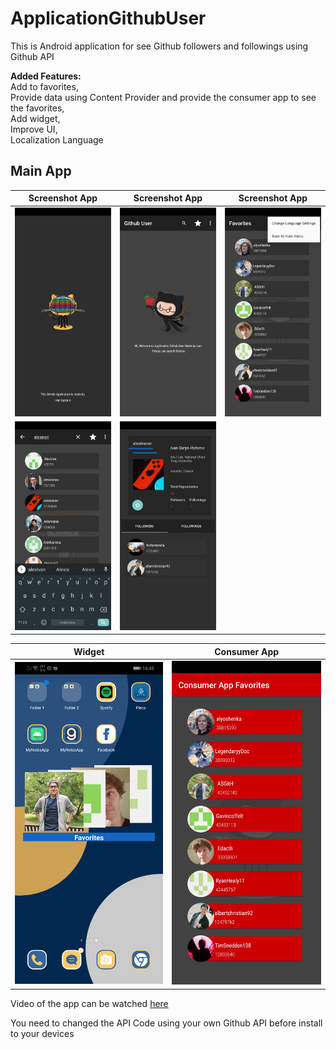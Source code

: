 # ApplicationGithubUser
 This is Android application for see Github followers and followings using Github API
 
<strong>Added Features:</strong><br>
Add to favorites,<br>
Provide data using Content Provider and provide the consumer app to see the favorites,<br>
Add widget,<br>
Improve UI,<br>
Localization Language <br>

 
## Main App

Screenshot App             | Screenshot App            |  Screenshot App
:-------------------------:|:-------------------------:|:-------------------------:
<img src="https://github.com/alexivaner/ApplicationGithubUser/blob/master/Screenshot/Screenshot_20200823_164452_com.example.applicationgithubuser.jpg" width="250"/>|<img src="https://github.com/alexivaner/ApplicationGithubUser/blob/master/Screenshot/Screenshot_20200823_164414_com.example.applicationgithubuser.jpg" width="250"/>|<img src="https://github.com/alexivaner/ApplicationGithubUser/blob/master/Screenshot/Screenshot_20200823_164518_com.example.applicationgithubuser.jpg" width="250"/>
<img src="https://github.com/alexivaner/ApplicationGithubUser/blob/master/Screenshot/Screenshot_20200823_164537_com.example.applicationgithubuser.jpg" width="250"/>|<img src="https://github.com/alexivaner/ApplicationGithubUser/blob/master/Screenshot/Screenshot_20200823_164541_com.example.applicationgithubuser.jpg" width="250"/>|

Widget                     | Consumer App            
:-------------------------:|:-------------------------:
<img src="https://github.com/alexivaner/ApplicationGithubUser/blob/master/Screenshot/Screenshot_20200823_164600_com.huawei.android.launcher.jpg" width="250"/>|<img src="https://github.com/alexivaner/ApplicationGithubUser/blob/master/Screenshot/Screenshot_20200823_164607_com.example.githubconsumerapp.jpg" width="250"/>

Video of the app can be watched [here](https://github.com/alexivaner/ApplicationGithubUser/blob/master/Screenshot/SVID_20200823_165405_1.mp4?raw=true)


You need to changed the API Code using your own Github API before install to your devices
